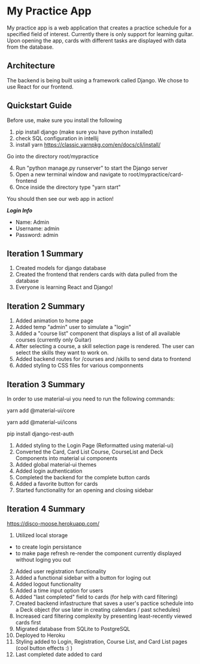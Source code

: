 # My Practice App

My practice app is a web application that creates a practice schedule for a specified field of interest. Currently there is only support for learning guitar. Upon opening the app, cards 
with different tasks are displayed with data from the database. 

## Architecture

The backend is being built using a framework called Django. We chose to use React for our frontend. 

## Quickstart Guide

Before use, make sure you install the following

1) pip install django (make sure you have python installed)
2) check SQL configuration in intellij
3) install yarn https://classic.yarnpkg.com/en/docs/cli/install/

Go into the directory root/mypractice

4) Run "python manage.py runserver" to start the Django server
5) Open a new terminal window and navigate to root/mypractice/card-frontend
6) Once inside the directory type "yarn start"

You should then see our web app in action! 

***Login Info***
- Name: Admin
- Username: admin
- Password: admin


## Iteration 1 Summary

1) Created models for django database
2) Created the frontend that renders cards with data pulled from the database
3) Everyone is learning React and Django!

## Iteration 2 Summary

1) Added animation to home page
2) Added temp "admin" user to simulate a "login"
3) Added a "course list" component that displays a list of all available courses (currently only Guitar)
4) After selecting a course, a skill selection page is rendered. The user can select the skills they want to work on.
5) Added backend routes for /courses and /skills to send data to frontend
6) Added styling to CSS files for various componnents

## Iteration 3 Summary

In order to use material-ui you need to run the following commands:

yarn add @material-ui/core

yarn add @material-ui/icons

pip install django-rest-auth

1) Added styling to the Login Page (Reformatted using material-ui)
2) Converted the Card, Card List Course, CourseList and Deck Components into material ui components
3) Added global material-ui themes
3) Added login authentication 
4) Completed the backend for the complete button cards
5) Added a favorite button for cards
6) Started functionality for an opening and closing sidebar

## Iteration 4 Summary 

https://disco-moose.herokuapp.com/

1) Utilized local storage
  - to create login persistance 
  - to make page refresh re-render the component currently displayed without loging you out 
2) Added user registration functionality
3) Added a functional sidebar with a button for loging out
4) Added logout functionality
5) Added a time input option for users 
6) Added "last completed" field to cards (for help with card filtering)
7) Created backend infastructure that saves a user's pactice schedule into a Deck object (for use later in creating calendars / past schedules)
9) Increased card filtering complexity by presenting least-recently viewed cards first
10) Migrated database from SQLite to PostgreSQL
11) Deployed to Heroku
12) Styling added to Login, Registration, Course List, and Card List pages (cool button effects :) )
13) Last completed date added to card
